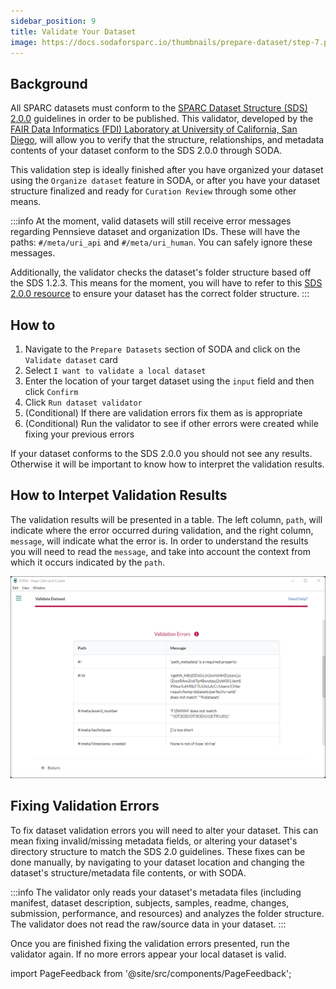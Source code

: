 ```yaml
---
sidebar_position: 9
title: Validate Your Dataset
image: https://docs.sodaforsparc.io/thumbnails/prepare-dataset/step-7.png
---
```


## Background

All SPARC datasets must conform to the [SPARC Dataset Structure (SDS) 2.0.0](https://sparc.science/help/3FXikFXC8shPRd8xZqhjVT) guidelines in order to be published. This validator, developed by the [FAIR Data Informatics (FDI) Laboratory at University of California, San Diego](https://www.fdilab.org/), will allow you to verify that the structure, relationships, and metadata contents of your dataset conform to the SDS 2.0.0 through SODA.

This validation step is ideally finished after you have organized your dataset using the `Organize dataset` feature in SODA, or after you have your dataset structure finalized and ready for `Curation Review` through some other means.

:::info
At the moment, valid datasets will still receive error messages regarding Pennsieve dataset and organization IDs. These will have the paths: `#/meta/uri_api` and `#/meta/uri_human`. You can safely ignore these messages.

Additionally, the validator checks the dataset's folder structure based off the SDS 1.2.3. This means for the moment, you will have to refer to this [SDS 2.0.0 resource](https://docs.google.com/presentation/d/1YbgoI8hpMLVR5eF6DHciQ4mHlgHTuufD/edit#slide=id.p76) to ensure your dataset has the correct folder structure.
:::

## How to

1. Navigate to the `Prepare Datasets` section of SODA and click on the `Validate dataset` card
2. Select `I want to validate a local dataset`
3. Enter the location of your target dataset using the `input` field and then click `Confirm`
4. Click `Run dataset validator`
5. (Conditional) If there are validation errors fix them as is appropriate
6. (Conditional) Run the validator to see if other errors were created while fixing your previous errors

If your dataset conforms to the SDS 2.0.0 you should not see any results. Otherwise it will be important to know how to interpret the validation results.

## How to Interpet Validation Results

The validation results will be presented in a table. The left column, `path`, will indicate where the error occurred during validation, and the right column, `message`, will indicate what the error is. In order to understand the results you will need to read the `message`, and take into account the context from which it occurs indicated by the `path`.

![](https://github.com/fairdataihub/SODA-for-SPARC/blob/main/docs/documentation/Prepare-dataset/Specify-files/validation-table.png?raw=true)

## Fixing Validation Errors

To fix dataset validation errors you will need to alter your dataset. This can mean fixing invalid/missing metadata fields, or altering your dataset's directory structure to match the SDS 2.0 guidelines. These fixes can be done manually, by navigating to your dataset location and changing the dataset's structure/metadata file contents, or with SODA.

:::info
The validator only reads your dataset's metadata files (including manifest, dataset description, subjects, samples, readme, changes, submission, performance, and resources) and analyzes the folder structure. The validator does not read the raw/source data in your dataset.
:::

Once you are finished fixing the validation errors presented, run the validator again. If no more errors appear your local dataset is valid.

import PageFeedback from '@site/src/components/PageFeedback';

<PageFeedback />
